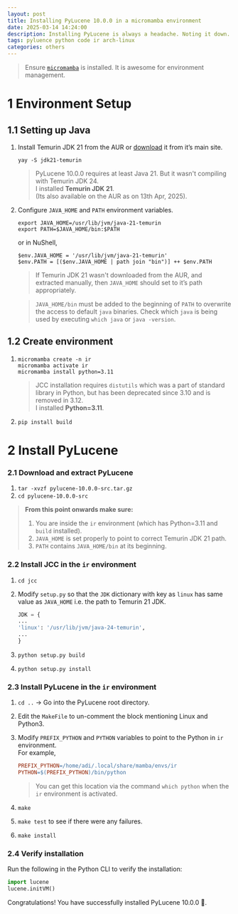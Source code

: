 ```yaml
---
layout: post
title: Installing PyLucene 10.0.0 in a micromamba environment
date: 2025-03-14 14:24:00
description: Installing PyLucene is always a headache. Noting it down.
tags: pyluence python code ir arch-linux
categories: others
---
```


> Ensure [`micromamba`](https://mamba.readthedocs.io/en/latest/installation/micromamba-installation.html) is installed. It is awesome for environment management.

# 1 Environment Setup

## 1.1 Setting up Java

1. Install Temurin JDK 21 from the AUR or [download](https://adoptium.net/temurin/releases/) it from it’s main site.

   ```shell
   yay -S jdk21-temurin
   ```

   > PyLucene 10.0.0 requires at least Java 21. But it wasn't compiling with Temurin JDK 24.  
   > I installed **Temurin JDK 21**.  
   > (Its also available on the AUR as on 13th Apr, 2025).

2. Configure `JAVA_HOME` and `PATH` environment variables.

   ```shell
   export JAVA_HOME=/usr/lib/jvm/java-21-temurin
   export PATH=$JAVA_HOME/bin:$PATH
   ```

   or in NuShell,

   ```nu
   $env.JAVA_HOME = '/usr/lib/jvm/java-21-temurin'
   $env.PATH = [($env.JAVA_HOME | path join "bin")] ++ $env.PATH
   ```

   > If Temurin JDK 21 wasn't downloaded from the AUR, and extracted manually, then `JAVA_HOME` should set to it’s path appropriately.

   > `JAVA_HOME/bin` must be added to the beginning of `PATH` to overwrite the access to default `java` binaries.
   > Check which `java` is being used by executing `which java` or `java -version`.

## 1.2 Create environment

1. ```shell
   micromamba create -n ir
   micromamba activate ir
   micromamba install python=3.11
   ```

   > JCC installation requires `distutils` which was a part of standard library in Python, but has been deprecated since 3.10 and is removed in 3.12.  
   > I installed **Python=3.11**.

2. ```shell
   pip install build
   ```

# 2 Install PyLucene

### 2.1 Download and extract PyLucene

1. `tar -xvzf pylucene-10.0.0-src.tar.gz`
2. `cd pylucene-10.0.0-src`

> **From this point onwards make sure:**
>
> 1. You are inside the `ir` environment (which has Python=3.11 and `build` installed).
> 2. `JAVA_HOME` is set properly to point to correct Temurin JDK 21 path.
> 3. `PATH` contains `JAVA_HOME/bin` at its beginning.

### 2.2 Install JCC in the `ir` environment

1. `cd jcc`
2. Modify `setup.py` so that the `JDK` dictionary with key as `linux` has same value as `JAVA_HOME` i.e. the path to Temurin 21 JDK.

   ```python
   JDK = {
   ...
   'linux': '/usr/lib/jvm/java-24-temurin',
   ...
   }
   ```

3. `python setup.py build`
4. `python setup.py install`

### 2.3 Install PyLucene in the `ir` environment

1. `cd ..` → Go into the PyLucene root directory.
2. Edit the `MakeFile` to un-comment the block mentioning Linux and Python3.
3. Modify `PREFIX_PYTHON` and `PYTHON` variables to point to the Python in `ir` environment.  
   For example,

   ```MakeFile
   PREFIX_PYTHON=/home/adi/.local/share/mamba/envs/ir
   PYTHON=$(PREFIX_PYTHON)/bin/python
   ```

   > You can get this location via the command `which python` when the `ir` environment is activated.

4. `make`
5. `make test` to see if there were any failures.
6. `make install`

### 2.4 Verify installation

Run the following in the Python CLI to verify the installation:

```python
import lucene
lucene.initVM()
```

Congratulations! You have successfully installed PyLucene 10.0.0 🥳.
